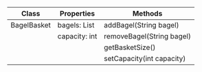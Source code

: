 | Class       	| Properties           	| Methods                   	|
|-------------	|----------------------	|---------------------------	|
| BagelBasket 	| bagels: List<String> 	| addBagel(String bagel)    	|
|             	| capacity: int        	| removeBagel(String bagel) 	|
|             	|                      	| getBasketSize()           	|
|             	|                      	| setCapacity(int capacity) 	|